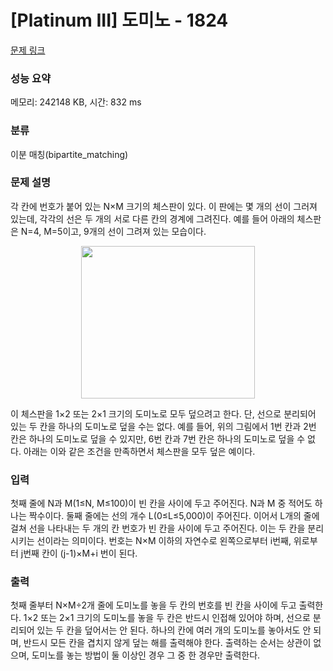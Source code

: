 # [Platinum III] 도미노 - 1824 

[문제 링크](https://www.acmicpc.net/problem/1824) 

### 성능 요약

메모리: 242148 KB, 시간: 832 ms

### 분류

이분 매칭(bipartite_matching)

### 문제 설명

<p>각 칸에 번호가 붙어 있는 N×M 크기의 체스판이 있다. 이 판에는 몇 개의 선이 그러져 있는데, 각각의 선은 두 개의 서로 다른 칸의 경계에 그려진다. 예를 들어 아래의 체스판은 N=4, M=5이고, 9개의 선이 그려져 있는 모습이다.</p>

<p style="text-align: center;"><img alt="" src="https://www.acmicpc.net/upload/images/domino1.png" style="height:244px; width:278px"></p>

<p>이 체스판을 1×2 또는 2×1 크기의 도미노로 모두 덮으려고 한다. 단, 선으로 분리되어 있는 두 칸을 하나의 도미노로 덮을 수는 없다. 예를 들어, 위의 그림에서 1번 칸과 2번 칸은 하나의 도미노로 덮을 수 있지만, 6번 칸과 7번 칸은 하나의 도미노로 덮을 수 없다. 아래는 이와 같은 조건을 만족하면서 체스판을 모두 덮은 예이다.</p>

### 입력 

 <p>첫째 줄에 N과 M(1≤N, M≤100)이 빈 칸을 사이에 두고 주어진다. N과 M 중 적어도 하나는 짝수이다. 둘째 줄에는 선의 개수 L(0≤L≤5,000)이 주어진다. 이어서 L개의 줄에 걸쳐 선을 나타내는 두 개의 칸 번호가 빈 칸을 사이에 두고 주어진다. 이는 두 칸을 분리시키는 선이라는 의미이다. 번호는 N×M 이하의 자연수로 왼쪽으로부터 i번째, 위로부터 j번째 칸이 (j-1)×M+i 번이 된다.</p>

### 출력 

 <p>첫째 줄부터 N×M÷2개 줄에 도미노를 놓을 두 칸의 번호를 빈 칸을 사이에 두고 출력한다. 1×2 또는 2×1 크기의 도미노를 놓을 두 칸은 반드시 인접해 있어야 하며, 선으로 분리되어 있는 두 칸을 덮어서는 안 된다. 하나의 칸에 여러 개의 도미노를 놓아서도 안 되며, 반드시 모든 칸을 겹치지 않게 덮는 해를 출력해야 한다. 출력하는 순서는 상관이 없으며, 도미노를 놓는 방법이 둘 이상인 경우 그 중 한 경우만 출력한다.</p>


